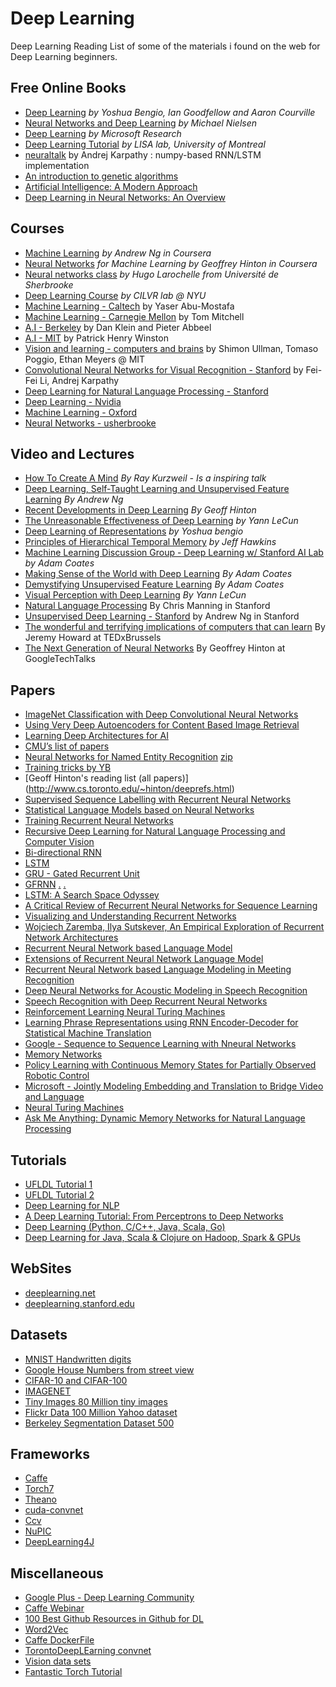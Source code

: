 Deep Learning
=============

Deep Learning Reading List of some of the materials i found on the web for Deep Learning beginners.

Free Online Books
-----------------

- [Deep Learning](http://www.iro.umontreal.ca/~bengioy/dlbook/) *by Yoshua Bengio, Ian Goodfellow and Aaron Courville*
- [Neural Networks and Deep Learning](http://neuralnetworksanddeeplearning.com/) *by Michael Nielsen*
- [Deep Learning](http://research.microsoft.com/pubs/209355/DeepLearning-NowPublishing-Vol7-SIG-039.pdf) *by Microsoft Research*
- [Deep Learning Tutorial](http://deeplearning.net/tutorial/deeplearning.pdf) *by LISA lab, University of Montreal*
- [neuraltalk](https://github.com/karpathy/neuraltalk) by Andrej Karpathy : numpy-based RNN/LSTM implementation
- [An introduction to genetic algorithms](https://svn-d1.mpi-inf.mpg.de/AG1/MultiCoreLab/papers/ebook-fuzzy-mitchell-99.pdf)
- [Artificial Intelligence: A Modern Approach](http://aima.cs.berkeley.edu/)
- [Deep Learning in Neural Networks: An Overview](http://arxiv.org/pdf/1404.7828v4.pdf)


Courses
-------

- [Machine Learning](https://class.coursera.org/ml-005) *by Andrew Ng in Coursera*
- [Neural Networks](https://class.coursera.org/neuralnets-2012-001) *for Machine Learning by Geoffrey Hinton in Coursera*
- [Neural networks class](https://www.youtube.com/playlist?list=PL6Xpj9I5qXYEcOhn7TqghAJ6NAPrNmUBH) *by Hugo Larochelle from Université de Sherbrooke*
- [Deep Learning Course](http://cilvr.cs.nyu.edu/doku.php?id=deeplearning:slides:start) *by CILVR lab @ NYU*
- [Machine Learning - Caltech](http://work.caltech.edu/lectures.html) by Yaser Abu-Mostafa
- [Machine Learning - Carnegie Mellon](http://www.cs.cmu.edu/~tom/10701_sp11/lectures.shtml) by Tom Mitchell
- [A.I - Berkeley](https://courses.edx.org/courses/BerkeleyX/CS188x_1/1T2013/courseware/) by Dan Klein and Pieter Abbeel
- [A.I - MIT](http://ocw.mit.edu/courses/electrical-engineering-and-computer-science/6-034-artificial-intelligence-fall-2010/lecture-videos/) by Patrick Henry Winston
- [Vision and learning - computers and brains](http://web.mit.edu/course/other/i2course/www/vision_and_learning_fall_2013.html) by Shimon Ullman, Tomaso Poggio, Ethan Meyers @ MIT
- [Convolutional Neural Networks for Visual Recognition - Stanford](http://vision.stanford.edu/teaching/cs231n/syllabus.html) by Fei-Fei Li, Andrej Karpathy
- [Deep Learning for Natural Language Processing - Stanford](http://cs224d.stanford.edu/)
- [Deep Learning - Nvidia](https://developer.nvidia.com/deep-learning-courses)
- [Machine Learning - Oxford](https://www.cs.ox.ac.uk/people/nando.defreitas/machinelearning/)
- [Neural Networks - usherbrooke](http://info.usherbrooke.ca/hlarochelle/neural_networks/content.html)


Video and Lectures
------------------

- [How To Create A Mind](https://www.youtube.com/watch?v=RIkxVci-R4k) *By Ray Kurzweil - Is a inspiring talk*
- [Deep Learning, Self-Taught Learning and Unsupervised Feature Learning](https://www.youtube.com/watch?v=n1ViNeWhC24) *By Andrew Ng*
- [Recent Developments in Deep Learning](https://www.youtube.com/watch?v=vShMxxqtDDs&index=3&list=PL78U8qQHXgrhP9aZraxTT5-X1RccTcUYT) *By Geoff Hinton*
- [The Unreasonable Effectiveness of Deep Learning](https://www.youtube.com/watch?v=sc-KbuZqGkI) *by Yann LeCun*
- [Deep Learning of Representations](https://www.youtube.com/watch?v=4xsVFLnHC_0) *by Yoshua bengio*
- [Principles of Hierarchical Temporal Memory](https://www.youtube.com/watch?v=6ufPpZDmPKA) *by Jeff Hawkins*
- [Machine Learning Discussion Group - Deep Learning w/ Stanford AI Lab](https://www.youtube.com/watch?v=2QJi0ArLq7s&list=PL78U8qQHXgrhP9aZraxTT5-X1RccTcUYT) *by Adam Coates*
- [Making Sense of the World with Deep Learning](http://vimeo.com/80821560) *By Adam Coates*
- [Demystifying Unsupervised Feature Learning](https://www.youtube.com/watch?v=wZfVBwOO0-k) *By Adam Coates*
- [Visual Perception with Deep Learning](https://www.youtube.com/watch?v=3boKlkPBckA) *By Yann LeCun*
- [Natural Language Processing](http://web.stanford.edu/class/cs224n/handouts/) By Chris Manning in Stanford
- [Unsupervised Deep Learning - Stanford](http://web.stanford.edu/class/cs294a/handouts.html) by Andrew Ng in Stanford
- [The wonderful and terrifying implications of computers that can learn](http://www.ted.com/talks/jeremy_howard_the_wonderful_and_terrifying_implications_of_computers_that_can_learn) By Jeremy Howard at TEDxBrussels
- [The Next Generation of Neural Networks](https://www.youtube.com/watch?v=AyzOUbkUf3M) By Geoffrey Hinton at GoogleTechTalks
 

Papers
------

- [ImageNet Classification with Deep Convolutional Neural Networks](http://papers.nips.cc/paper/4824-imagenet-classification-with-deep-convolutional-neural-networks.pdf)
- [Using Very Deep Autoencoders for Content Based Image Retrieval](http://www.cs.toronto.edu/~hinton/absps/esann-deep-final.pdf)
- [Learning Deep Architectures for AI](http://www.iro.umontreal.ca/~lisa/pointeurs/TR1312.pdf)
- [CMU’s list of papers](http://deeplearning.cs.cmu.edu/)
- [Neural Networks for Named Entity
Recognition](http://nlp.stanford.edu/~socherr/pa4_ner.pdf) [zip](http://nlp.stanford.edu/~socherr/pa4-ner.zip)
- [Training tricks by YB](http://www.iro.umontreal.ca/~bengioy/papers/YB-tricks.pdf)
- [Geoff Hinton's reading list (all papers)] (http://www.cs.toronto.edu/~hinton/deeprefs.html)
- [Supervised Sequence Labelling with Recurrent Neural Networks](http://www.cs.toronto.edu/~graves/preprint.pdf)
- [Statistical Language Models based on Neural Networks](http://www.fit.vutbr.cz/~imikolov/rnnlm/thesis.pdf)
- [Training Recurrent Neural Networks](http://www.cs.utoronto.ca/~ilya/pubs/ilya_sutskever_phd_thesis.pdf)
- [Recursive Deep Learning for Natural Language Processing and Computer Vision](http://nlp.stanford.edu/~socherr/thesis.pdf)
- [Bi-directional RNN](http://www.di.ufpe.br/~fnj/RNA/bibliografia/BRNN.pdf)
- [LSTM](http://web.eecs.utk.edu/~itamar/courses/ECE-692/Bobby_paper1.pdf)
- [GRU - Gated Recurrent Unit](http://arxiv.org/pdf/1406.1078v3.pdf)
- [GFRNN](http://arxiv.org/pdf/1502.02367v3.pdf) [.](http://jmlr.org/proceedings/papers/v37/chung15.pdf) [.](http://jmlr.org/proceedings/papers/v37/chung15-supp.pdf)
- [LSTM: A Search Space Odyssey](http://arxiv.org/pdf/1503.04069v1.pdf)
- [A Critical Review of Recurrent Neural Networks for Sequence Learning](http://arxiv.org/pdf/1506.00019v1.pdf)
- [Visualizing and Understanding Recurrent Networks](http://arxiv.org/pdf/1506.02078v1.pdf)
- [Wojciech Zaremba, Ilya Sutskever, An Empirical Exploration of Recurrent Network Architectures](http://jmlr.org/proceedings/papers/v37/jozefowicz15.pdf)
- [Recurrent Neural Network based Language Model](http://www.fit.vutbr.cz/research/groups/speech/publi/2010/mikolov_interspeech2010_IS100722.pdf)
- [Extensions of Recurrent Neural Network Language Model](http://www.fit.vutbr.cz/research/groups/speech/publi/2011/mikolov_icassp2011_5528.pdf)
- [Recurrent Neural Network based Language Modeling in Meeting Recognition](http://www.fit.vutbr.cz/~imikolov/rnnlm/ApplicationOfRNNinMeetingRecognition_IS2011.pdf)
- [Deep Neural Networks for Acoustic Modeling in Speech Recognition](http://cs224d.stanford.edu/papers/maas_paper.pdf)
- [Speech Recognition with Deep Recurrent Neural Networks](http://www.cs.toronto.edu/~fritz/absps/RNN13.pdf)
- [Reinforcement Learning Neural Turing Machines](http://arxiv.org/pdf/1505.00521v1)
- [Learning Phrase Representations using RNN Encoder-Decoder for Statistical Machine Translation](http://arxiv.org/pdf/1406.1078v3.pdf)
- [Google - Sequence to Sequence  Learning with Nneural Networks](http://papers.nips.cc/paper/5346-sequence-to-sequence-learning-with-neural-networks.pdf)
- [Memory Networks](http://arxiv.org/pdf/1410.3916v10)
- [Policy Learning with Continuous Memory States for Partially Observed Robotic Control](http://arxiv.org/pdf/1507.01273v1)
- [Microsoft - Jointly Modeling Embedding and Translation to Bridge Video and Language](http://arxiv.org/pdf/1505.01861v1.pdf)
- [Neural Turing Machines](http://arxiv.org/pdf/1410.5401v2.pdf)
- [Ask Me Anything: Dynamic Memory Networks for Natural Language Processing](http://arxiv.org/pdf/1506.07285v1.pdf)

 
Tutorials
---------

- [UFLDL Tutorial 1](http://deeplearning.stanford.edu/wiki/index.php/UFLDL_Tutorial)
- [UFLDL Tutorial 2](http://ufldl.stanford.edu/tutorial/supervised/LinearRegression/)
- [Deep Learning for NLP](http://www.socher.org/index.php/DeepLearningTutorial/DeepLearningTutorial)
- [A Deep Learning Tutorial: From Perceptrons to Deep Networks](http://www.toptal.com/machine-learning/an-introduction-to-deep-learning-from-perceptrons-to-deep-networks)
- [Deep Learning (Python, C/C++, Java, Scala, Go)](https://github.com/yusugomori/DeepLearning)
- [Deep Learning for Java, Scala & Clojure on Hadoop, Spark & GPUs](https://github.com/deeplearning4j/deeplearning4j)


WebSites
--------

- [deeplearning.net](http://deeplearning.net/)
- [deeplearning.stanford.edu](http://deeplearning.stanford.edu/)


Datasets
--------

- [MNIST Handwritten digits](http://yann.lecun.com/exdb/mnist/)
- [Google House Numbers from street view](http://ufldl.stanford.edu/housenumbers/)
- [CIFAR-10 and CIFAR-100](http://www.cs.toronto.edu/~kriz/cifar.html)
- [IMAGENET](http://www.image-net.org/)
- [Tiny Images 80 Million tiny images](http://groups.csail.mit.edu/vision/TinyImages/)
- [Flickr Data 100 Million Yahoo dataset](http://yahoolabs.tumblr.com/post/89783581601/one-hundred-million-creative-commons-flickr-images)
- [Berkeley Segmentation Dataset 500](http://www.eecs.berkeley.edu/Research/Projects/CS/vision/bsds/)


Frameworks
----------

- [Caffe](http://caffe.berkeleyvision.org/)
- [Torch7](http://torch.ch/)
- [Theano](http://deeplearning.net/software/theano/)
- [cuda-convnet](https://code.google.com/p/cuda-convnet2/)
- [Ccv](http://libccv.org/doc/doc-convnet/)
- [NuPIC](http://numenta.org/nupic.html)
- [DeepLearning4J](http://deeplearning4j.org/)


Miscellaneous
-------------

- [Google Plus - Deep Learning Community](https://plus.google.com/communities/112866381580457264725)
- [Caffe Webinar](http://on-demand-gtc.gputechconf.com/gtcnew/on-demand-gtc.php?searchByKeyword=shelhamer&searchItems=&sessionTopic=&sessionEvent=4&sessionYear=2014&sessionFormat=&submit=&select=+)
- [100 Best Github Resources in Github for DL](http://meta-guide.com/software-meta-guide/100-best-github-deep-learning/)
- [Word2Vec](https://code.google.com/p/word2vec/)
- [Caffe DockerFile](https://registry.hub.docker.com/u/tleyden5iwx/caffe/)
- [TorontoDeepLEarning convnet](https://github.com/TorontoDeepLearning/convnet)
- [Vision data sets](http://www.cs.cmu.edu/~cil/v-images.html)
- [Fantastic Torch Tutorial](http://code.cogbits.com/wiki/doku.php)

